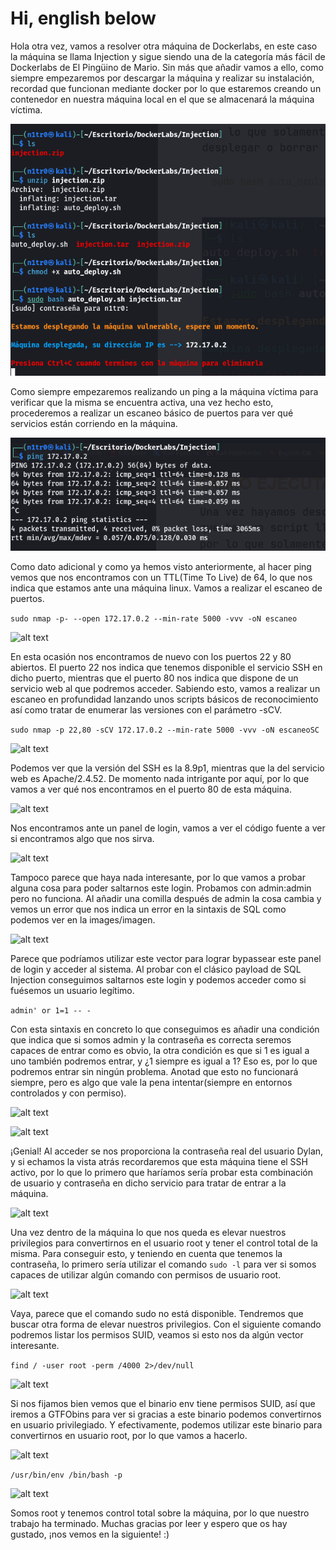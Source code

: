 # Hi, english below

Hola otra vez, vamos a resolver otra máquina de Dockerlabs, en este caso la máquina se llama Injection y sigue siendo una de la categoría más fácil de Dockerlabs de El Pingüino de Mario. 
Sin más que añadir vamos a ello, como siempre empezaremos por descargar la máquina y realizar su instalación, recordad que funcionan mediante docker por lo que estaremos creando un contenedor en nuestra máquina local en el que se almacenará la máquina víctima.


![alt text](images/imagen.png)


Como siempre empezaremos realizando un ping a la máquina víctima para verificar que la misma se encuentra activa, una vez hecho esto, procederemos a realizar un escaneo básico de puertos para ver qué servicios están corriendo en la máquina.


![alt text](images/image1.png)


Como dato adicional y como ya hemos visto anteriormente, al hacer ping vemos que nos encontramos con un TTL(Time To Live) de 64, lo que nos indica que estamos ante una máquina linux. Vamos a realizar el escaneo de puertos.

``` sudo nmap -p- --open 172.17.0.2 --min-rate 5000 -vvv -oN escaneo ```


![alt text](images/image-1.png)


En esta ocasión nos encontramos de nuevo con los puertos 22 y 80 abiertos. El puerto 22 nos indica que tenemos disponible el servicio SSH en dicho puerto, mientras que el puerto 80 nos indica que dispone de un servicio web al que podremos acceder. Sabiendo esto, vamos a realizar un escaneo en profundidad lanzando unos scripts básicos de reconocimiento así como tratar de enumerar las versiones con el parámetro -sCV.

``` sudo nmap -p 22,80 -sCV 172.17.0.2 --min-rate 5000 -vvv -oN escaneoSC ```


![alt text](images/image-2.png)


Podemos ver que la versión del SSH es la 8.9p1, mientras que la del servicio web es Apache/2.4.52. De momento nada intrigante por aquí, por lo que vamos a ver qué nos encontramos en el puerto 80 de esta máquina.


![alt text](images/image.png)


Nos encontramos ante un panel de login, vamos a ver el código fuente a ver si encontramos algo que nos sirva.


![alt text](images/image-3.png)


Tampoco parece que haya nada interesante, por lo que vamos a probar alguna cosa para poder saltarnos este login. Probamos con admin:admin pero no funciona. Al añadir una comilla después de admin la cosa cambia y vemos un error que nos indica un error en la sintaxis de SQL como podemos ver en la images/imagen.


![alt text](images/image-4.png)


Parece que podríamos utilizar este vector para lograr bypassear este panel de login y acceder al sistema. Al probar con el clásico payload de SQL Injection conseguimos saltarnos este login y podemos acceder como si fuésemos un usuario legítimo.

``` admin' or 1=1 -- - ```

Con esta sintaxis en concreto lo que conseguimos es añadir una condición que indica que si somos admin y la contraseña es correcta seremos capaces de entrar como es obvio, la otra condición es que si 1 es igual a uno también podremos entrar, y ¿1 siempre es igual a 1? Eso es, por lo que podremos entrar sin ningún problema. Anotad que esto no funcionará siempre, pero es algo que vale la pena intentar(siempre en entornos controlados y con permiso).


![alt text](images/image-5.png)


![alt text](images/image-7.png)


¡Genial! Al acceder se nos proporciona la contraseña real del usuario Dylan, y si echamos la vista atrás recordaremos que esta máquina tiene el SSH activo, por lo que lo primero que haríamos sería probar esta combinación de usuario y contraseña en dicho servicio para tratar de entrar a la máquina.


![alt text](images/image-8.png)


Una vez dentro de la máquina lo que nos queda es elevar nuestros privilegios para convertirnos en el usuario root y tener el control total de la misma. Para conseguir esto, y teniendo en cuenta que tenemos la contraseña, lo primero sería utilizar el comando ``` sudo -l ``` para ver si somos capaces de utilizar algún comando con permisos de usuario root.


![alt text](images/image-9.png)


Vaya, parece que el comando sudo no está disponible. Tendremos que buscar otra forma de elevar nuestros privilegios. Con el siguiente comando podremos listar los permisos SUID, veamos si esto nos da algún vector interesante.

``` find / -user root -perm /4000 2>/dev/null ```

![alt text](images/image-10.png)


Si nos fijamos bien vemos que el binario env tiene permisos SUID, así que iremos a GTFObins para ver si gracias a este binario podemos convertirnos en usuario privilegiado. Y efectivamente, podemos utilizar este binario para convertirnos en usuario root, por lo que vamos a hacerlo.


![alt text](images/image-11.png)


``` /usr/bin/env /bin/bash -p ```


![alt text](images/image-12.png)

Somos root y tenemos control total sobre la máquina, por lo que nuestro trabajo ha terminado. Muchas gracias por leer y espero que os hay gustado, ¡nos vemos en la siguiente! :)

